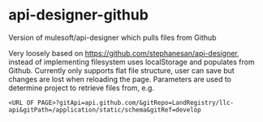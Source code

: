 # api-designer-github
Version of mulesoft/api-designer which pulls files from Github

Very loosely based on https://github.com/stephanesan/api-designer, instead of implementing filesystem uses localStorage and populates from Github.  Currently only supports flat file structure, user can save but changes are lost when reloading the page.  Parameters are used to determine project to retrieve files from, e.g. 
```
<URL OF PAGE>?gitApi=api.github.com/&gitRepo=LandRegistry/llc-api&gitPath=/application/static/schema&gitRef=develop
```
